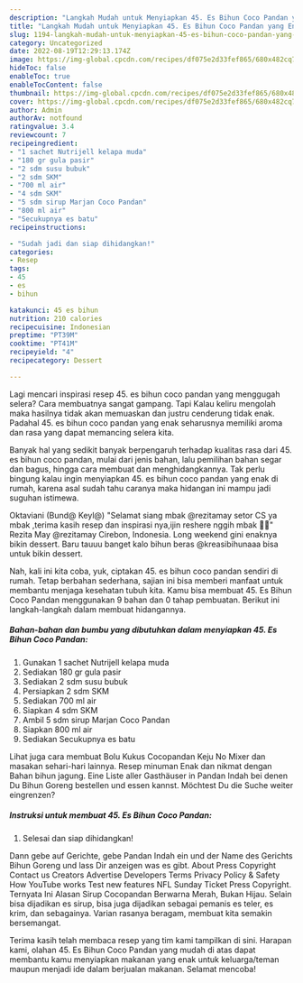 ```yaml
---
description: "Langkah Mudah untuk Menyiapkan 45. Es Bihun Coco Pandan yang Enak Banget, Buat Buka Puasa Lezat Sekali"
title: "Langkah Mudah untuk Menyiapkan 45. Es Bihun Coco Pandan yang Enak Banget, Buat Buka Puasa Lezat Sekali"
slug: 1194-langkah-mudah-untuk-menyiapkan-45-es-bihun-coco-pandan-yang-enak-banget-buat-buka-puasa-lezat-sekali
category: Uncategorized
date: 2022-08-19T12:29:13.174Z
image: https://img-global.cpcdn.com/recipes/df075e2d33fef865/680x482cq70/45-es-bihun-coco-pandan-foto-resep-utama.jpg
hideToc: false
enableToc: true
enableTocContent: false
thumbnail: https://img-global.cpcdn.com/recipes/df075e2d33fef865/680x482cq70/45-es-bihun-coco-pandan-foto-resep-utama.jpg
cover: https://img-global.cpcdn.com/recipes/df075e2d33fef865/680x482cq70/45-es-bihun-coco-pandan-foto-resep-utama.jpg
author: Admin
authorAv: notfound
ratingvalue: 3.4
reviewcount: 7
recipeingredient:
- "1 sachet Nutrijell kelapa muda"
- "180 gr gula pasir"
- "2 sdm susu bubuk"
- "2 sdm SKM"
- "700 ml air"
- "4 sdm SKM"
- "5 sdm sirup Marjan Coco Pandan"
- "800 ml air"
- "Secukupnya es batu"
recipeinstructions:

- "Sudah jadi dan siap dihidangkan!"
categories:
- Resep
tags:
- 45
- es
- bihun

katakunci: 45 es bihun 
nutrition: 210 calories
recipecuisine: Indonesian
preptime: "PT39M"
cooktime: "PT41M"
recipeyield: "4"
recipecategory: Dessert

---
```



Lagi mencari inspirasi resep 45. es bihun coco pandan yang menggugah selera? Cara membuatnya sangat gampang. Tapi Kalau keliru mengolah maka hasilnya tidak akan memuaskan dan justru cenderung tidak enak. Padahal 45. es bihun coco pandan yang enak seharusnya memiliki aroma dan rasa yang dapat memancing selera kita.


Banyak hal yang sedikit banyak berpengaruh terhadap kualitas rasa dari 45. es bihun coco pandan, mulai dari jenis bahan, lalu pemilihan bahan segar dan bagus, hingga cara membuat dan menghidangkannya. Tak perlu bingung kalau ingin menyiapkan 45. es bihun coco pandan yang enak di rumah, karena asal sudah tahu caranya maka hidangan ini mampu jadi suguhan istimewa.

Oktaviani (Bund@ Keyl@) &#34;Selamat siang mbak @rezitamay setor CS ya mbak ,terima kasih resep dan inspirasi nya,ijin reshere nggih mbak 🙏😍&#34; Rezita May @rezitamay Cirebon, Indonesia. Long weekend gini enaknya bikin dessert. Baru tauuu banget kalo bihun beras @kreasibihunaaa bisa untuk bikin dessert.


Nah, kali ini kita coba, yuk, ciptakan 45. es bihun coco pandan sendiri di rumah. Tetap berbahan sederhana, sajian ini bisa memberi manfaat untuk membantu menjaga kesehatan tubuh kita. Kamu bisa membuat 45. Es Bihun Coco Pandan menggunakan 9 bahan dan 0 tahap pembuatan. Berikut ini langkah-langkah dalam membuat hidangannya.

<!--inarticleads1-->

##### Bahan-bahan dan bumbu yang dibutuhkan dalam menyiapkan 45. Es Bihun Coco Pandan:

1. Gunakan 1 sachet Nutrijell kelapa muda
1. Sediakan 180 gr gula pasir
1. Sediakan 2 sdm susu bubuk
1. Persiapkan 2 sdm SKM
1. Sediakan 700 ml air
1. Siapkan 4 sdm SKM
1. Ambil 5 sdm sirup Marjan Coco Pandan
1. Siapkan 800 ml air
1. Sediakan Secukupnya es batu


Lihat juga cara membuat Bolu Kukus Cocopandan Keju No Mixer dan masakan sehari-hari lainnya. Resep minuman Enak dan nikmat dengan Bahan bihun jagung. Eine Liste aller Gasthäuser in Pandan Indah bei denen Du Bihun Goreng bestellen und essen kannst. Möchtest Du die Suche weiter eingrenzen? 

<!--inarticleads2-->

##### Instruksi untuk membuat 45. Es Bihun Coco Pandan:


1. Selesai dan siap dihidangkan!

Dann gebe auf Gerichte, gebe Pandan Indah ein und der Name des Gerichts Bihun Goreng und lass Dir anzeigen was es gibt. About Press Copyright Contact us Creators Advertise Developers Terms Privacy Policy &amp; Safety How YouTube works Test new features NFL Sunday Ticket Press Copyright. Ternyata Ini Alasan Sirup Cocopandan Berwarna Merah, Bukan Hijau. Selain bisa dijadikan es sirup, bisa juga dijadikan sebagai pemanis es teler, es krim, dan sebagainya. Varian rasanya beragam, membuat kita semakin bersemangat. 

Terima kasih telah membaca resep yang tim kami tampilkan di sini. Harapan kami, olahan 45. Es Bihun Coco Pandan yang mudah di atas dapat membantu kamu menyiapkan makanan yang enak untuk keluarga/teman maupun menjadi ide dalam berjualan makanan. Selamat mencoba!
